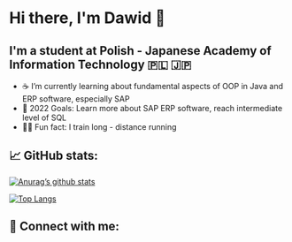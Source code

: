# Hi there, I'm Dawid 👋 
  
## I'm a student at Polish - Japanese Academy of Information Technology 🇵🇱 🇯🇵

- ☕ I’m currently learning about fundamental aspects of OOP in Java and ERP software, especially SAP
- 💫 2022 Goals: Learn more about SAP ERP software, reach intermediate level of SQL
- 🏃‍♂️ Fun fact: I train long - distance running

##  📈 GitHub stats:

[![Anurag’s github stats](https://github-readme-stats.vercel.app/api?username=dawidsado)](https://github.com/dawidsado)

[![Top Langs](https://github-readme-stats.vercel.app/api/top-langs/?username=dawidsado&layout=compact)](https://github.com/dawidsado)

##  🤝 Connect with me:
